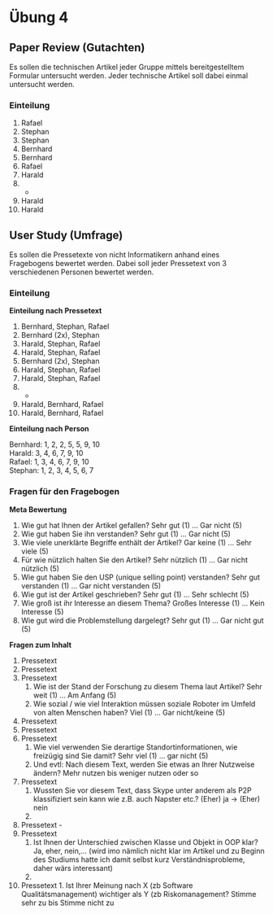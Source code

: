 # Übung 4 #

## Paper Review (Gutachten) ##

Es sollen die technischen Artikel jeder Gruppe mittels bereitgestelltem
Formular untersucht werden. Jeder technische Artikel soll dabei einmal
untersucht werden.

### Einteilung ###

   1. Rafael
   2. Stephan
   3. Stephan
   4. Bernhard
   5. Bernhard
   6. Rafael
   7. Harald
   8. -
   9. Harald
   10. Harald


## User Study (Umfrage) ##

Es sollen die Pressetexte von nicht Informatikern anhand eines Fragebogens
bewertet werden. Dabei soll jeder Pressetext von 3 verschiedenen Personen
bewertet werden.

### Einteilung ###

**Einteilung nach Pressetext**

   1. Bernhard, Stephan, Rafael
   2. Bernhard (2x), Stephan
   3. Harald, Stephan, Rafael
   4. Harald, Stephan, Rafael
   5. Bernhard (2x), Stephan
   6. Harald, Stephan, Rafael
   7. Harald, Stephan, Rafael
   8. -
   9. Harald, Bernhard, Rafael
   10. Harald, Bernhard, Rafael

**Einteilung nach Person**

Bernhard: 1, 2, 2, 5, 5, 9, 10  
Harald: 3, 4, 6, 7, 9, 10  
Rafael: 1, 3, 4, 6, 7, 9, 10  
Stephan: 1, 2, 3, 4, 5, 6, 7

### Fragen für den Fragebogen ###

**Meta Bewertung**

   1. Wie gut hat Ihnen der Artikel gefallen? Sehr gut (1) ... Gar nicht (5)
   2. Wie gut haben Sie ihn verstanden? Sehr gut (1) ... Gar nicht (5)
   3. Wie viele unerklärte Begriffe enthält der Artikel? Gar keine (1) ... Sehr viele (5)
   4. Für wie nützlich halten Sie den Artikel? Sehr nützlich (1) ... Gar nicht nützlich (5)
   5. Wie gut haben Sie den USP (unique selling point) verstanden? Sehr gut verstanden (1) ... Gar nicht verstanden (5)
   6. Wie gut ist der Artikel geschrieben? Sehr gut (1) ... Sehr schlecht (5)
   7. Wie groß ist ihr Interesse an diesem Thema? Großes Interesse (1) ... Kein Interesse (5)
   8. Wie gut wird die Problemstellung dargelegt? Sehr gut (1) ... Gar nicht gut (5)

**Fragen zum Inhalt**

   1. Pressetext
   2. Pressetext
   3. Pressetext
      1. Wie ist der Stand der Forschung zu diesem Thema laut Artikel? Sehr weit (1) ... Am Anfang (5)
      2. Wie sozial / wie viel Interaktion müssen soziale Roboter im Umfeld von alten Menschen haben? Viel (1) ... Gar nicht/keine (5)
   4. Pressetext
   5. Pressetext
   6. Pressetext
      1. Wie viel verwenden Sie derartige Standortinformationen, wie freizügig sind Sie damit? Sehr viel (1) ... gar nicht (5)
      2. Und evtl: Nach diesem Text, werden Sie etwas an Ihrer Nutzweise ändern? Mehr nutzen bis weniger nutzen oder so
   7. Pressetext
      1. Wussten Sie vor diesem Text, dass Skype unter anderem als P2P klassifiziert sein kann wie z.B. auch Napster etc.? (Eher) ja -> (Eher) nein
      2. 
   8. Pressetext -
   9. Pressetext
      1. Ist Ihnen der Unterschied zwischen Klasse und Objekt in OOP klar? Ja, eher, nein,... (wird imo nämlich nicht klar im Artikel und zu Beginn des Studiums hatte ich damit selbst kurz Verständnisprobleme, daher wärs interessant)
      2.
   10. Pressetext
      1. Ist Ihrer Meinung nach X (zb Software Qualitätsmanagement) wichtiger als Y (zb Riskomanagement? Stimme sehr zu bis Stimme nicht zu
